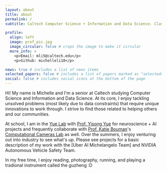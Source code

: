 ```yaml
---
layout: about
title: about
permalink: /
subtitle: Caltech Computer Science + Information and Data Science. Class of 2025. <a href='https://www.cms.caltech.edu/'>Computing + Mathematical Sciences</a>.

profile:
  align: left
  image: prof_pic.jpg
  image_circular: false # crops the image to make it circular
  more_info: >
    <p>Email: mli5@caltech.edu</p>
    <p>Github: michelleli18</p>

news: true # includes a list of news items
selected_papers: false # includes a list of papers marked as "selected={true}"
social: false # includes social icons at the bottom of the page
---
```


Hi! My name is Michelle and I'm a senior at Caltech studying Computer Science and Information and Data Science. At its core, I enjoy tackling unsolved problems (most likely due to data constraints) that require unique innovations to work through. I strive to find those related to helping others and our communities. 

At school, I am in the [Yue Lab](http://www.yisongyue.com/group.php) with [Prof. Yisong Yue](http://www.yisongyue.com/index.php) for neuroscience + AI projects and frequently collaborate with [Prof. Katie Bouman](http://users.cms.caltech.edu/~klbouman/)'s [Computational Cameras Lab](https://computationalcameras.org/) as well. Over the summers, I enjoy venturing out into industry to see what's up. Please see projects for a basic description of my work with the [Uber AI Michelangelo Team] and NVIDIA Autonomous Vehicle Safety Team.

In my free time, I enjoy reading, photography, running, and playing a tradional instrument called the guzheng :D